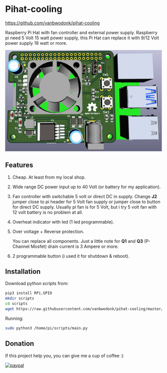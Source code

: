 # Pihat-cooling
https://github.com/vanbwodonk/pihat-cooling

Raspberry Pi Hat with fan controller and external power supply. Raspberry pi need 5 Volt 15 watt power supply, this Pi Hat can replace it with 9/12 Volt power supply 18 watt or more. 

![](docs/pihat_cooling_3D.png)

## Features

1. Cheap. At least from my local shop.

2. Wide range DC power input up to 40 Volt (or battery for my application).

3. Fan controller with switchable 5 volt or direct DC in supply. Change **J2** jumper close to pi header for 5 Volt fan supply or jumper close to button for direct DC supply. Usually pi fan is for 5 Volt, but i try 5 volt fan with 12 volt battery is no problem at all.

4. Overheat indicator with led (1 led programmable).

5. Over voltage + Reverse protection.

   You can replace all components. Just a little note for **Q1** and **Q3** (P-Channel Mosfet) drain current is 3 Ampere or more.

6. 2 programmable button (i used it for shutdown & reboot). 

## Installation

Download python scripts from:

```bash
pip3 install RPi.GPIO
mkdir scripts
cd scripts
wget https://raw.githubusercontent.com/vanbwodonk/pihat-cooling/master/Firmware/Python/main.py
```

Running:

```bash
sudo python3 /home/pi/scripts/main.py
```

## Donation
If this project help you, you can give me a cup of coffee :) 

[![paypal](https://www.paypalobjects.com/en_US/i/btn/btn_donateCC_LG.gif)](https://www.paypal.com/paypalme/arifdarma)